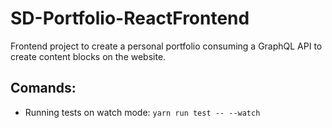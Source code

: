 # SD-Portfolio-ReactFrontend
Frontend project to create a personal portfolio consuming a GraphQL API to create content blocks on the website. 

## Comands:
- Running tests on watch mode: `yarn run test -- --watch`
